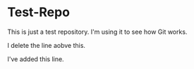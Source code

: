 # Test-Repo
This is just a test repository. I'm using it to see how Git works.


I delete the line aobve this.

I've added this line.
